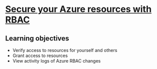 # [Secure your Azure resources with RBAC](https://docs.microsoft.com/en-us/learn/modules/secure-azure-resources-with-rbac/)

## Learning objectives

* Verify access to resources for yourself and others
* Grant access to resources
* View activity logs of Azure RBAC changes
